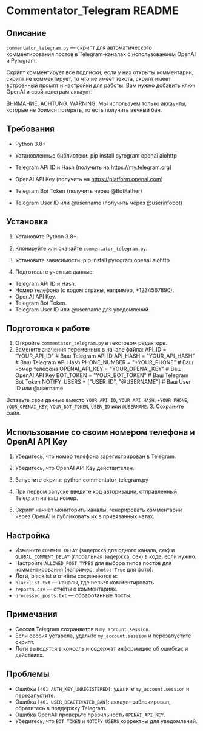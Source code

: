 # Commentator_Telegram README

## Описание
`commentator_telegram.py` — скрипт для автоматического комментирования постов в Telegram-каналах с использованием OpenAI и Pyrogram.

Скрипт комментирует все подписки, если у них открыты комментарии, скрипт не комментирует, то что не имеет текста, скрипт имеет встроенный промпт и настройки для работы. Вам нужно добавить ключ OpenAI и свой телеграм аккаунт! 

ВНИМАНИЕ. ACHTUNG. WARNING. МЫ используем только аккаунты, которые не боимся потерять, то есть получить вечный бан.

## Требования
- Python 3.8+
- Установленные библиотеки:
pip install pyrogram openai aiohttp

- Telegram API ID и Hash (получить на https://my.telegram.org)
- OpenAI API Key (получить на https://platform.openai.com)
- Telegram Bot Token (получить через @BotFather)
- Telegram User ID или @username (получить через @userinfobot)

## Установка
1. Установите Python 3.8+.
2. Клонируйте или скачайте `commentator_telegram.py`.
3. Установите зависимости:
pip install pyrogram openai aiohttp

4. Подготовьте учетные данные:
- Telegram API ID и Hash.
- Номер телефона (с кодом страны, например, +1234567890).
- OpenAI API Key.
- Telegram Bot Token.
- Telegram User ID или @username для уведомлений.

## Подготовка к работе
1. Откройте `commentator_telegram.py` в текстовом редакторе.
2. Замените значения переменных в начале файла:
API_ID = "YOUR_API_ID"           # Ваш Telegram API ID
API_HASH = "YOUR_API_HASH"       # Ваш Telegram API Hash
PHONE_NUMBER = "+YOUR_PHONE"     # Ваш номер телефона
OPENAI_API_KEY = "YOUR_OPENAI_KEY" # Ваш OpenAI API Key
BOT_TOKEN = "YOUR_BOT_TOKEN"     # Ваш Telegram Bot Token
NOTIFY_USERS = ["USER_ID", "@USERNAME"] # Ваш User ID или @username

Вставьте свои данные вместо `YOUR_API_ID`, `YOUR_API_HASH`, `+YOUR_PHONE`, `YOUR_OPENAI_KEY`, `YOUR_BOT_TOKEN`, `USER_ID` или `@USERNAME`.
3. Сохраните файл.

## Использование со своим номером телефона и OpenAI API Key
1. Убедитесь, что номер телефона зарегистрирован в Telegram.
2. Убедитесь, что OpenAI API Key действителен.
3. Запустите скрипт:
python commentator_telegram.py

4. При первом запуске введите код авторизации, отправленный Telegram на ваш номер.
5. Скрипт начнёт мониторить каналы, генерировать комментарии через OpenAI и публиковать их в привязанных чатах.

## Настройка
- Измените `COMMENT_DELAY` (задержка для одного канала, сек) и `GLOBAL_COMMENT_DELAY` (глобальная задержка, сек) в коде, если нужно.
- Настройте `ALLOWED_POST_TYPES` для выбора типов постов для комментирования (например, `photo: True` для фото).
- Логи, blacklist и отчёты сохраняются в:
- `blacklist.txt` — каналы, где нельзя комментировать.
- `reports.csv` — отчёты о комментариях.
- `processed_posts.txt` — обработанные посты.

## Примечания
- Сессия Telegram сохраняется в `my_account.session`.
- Если сессия устарела, удалите `my_account.session` и перезапустите скрипт.
- Логи выводятся в консоль и содержат информацию об ошибках и действиях.

## Проблемы
- Ошибка `[401 AUTH_KEY_UNREGISTERED]`: удалите `my_account.session` и перезапустите.
- Ошибка `[401 USER_DEACTIVATED_BAN]`: аккаунт заблокирован, обратитесь в поддержку Telegram.
- Ошибка OpenAI: проверьте правильность `OPENAI_API_KEY`.
- Убедитесь, что `BOT_TOKEN` и `NOTIFY_USERS` корректны для уведомлений.
